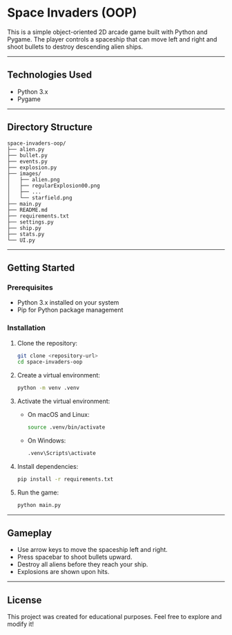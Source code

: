 # Space Invaders (OOP)

This is a simple object-oriented 2D arcade game built with Python and Pygame. The player controls a spaceship that can move left and right and shoot bullets to destroy descending alien ships.

---

## Technologies Used

- Python 3.x
- Pygame

---

## Directory Structure

```
space-invaders-oop/
├── alien.py
├── bullet.py
├── events.py
├── explosion.py
├── images/
│   ├── alien.png
│   ├── regularExplosion00.png
│   ├── ...
│   └── starfield.png
├── main.py
├── README.md
├── requirements.txt
├── settings.py
├── ship.py
├── stats.py
└── UI.py
```

---

## Getting Started

### Prerequisites

- Python 3.x installed on your system
- Pip for Python package management

### Installation

1. Clone the repository:

   ```bash
   git clone <repository-url>
   cd space-invaders-oop
   ```

2. Create a virtual environment:

   ```bash
   python -m venv .venv
   ```

3. Activate the virtual environment:

   - On macOS and Linux:

     ```bash
     source .venv/bin/activate
     ```

   - On Windows:

     ```bash
     .venv\Scripts\activate
     ```

4. Install dependencies:

   ```bash
   pip install -r requirements.txt
   ```

5. Run the game:

   ```bash
   python main.py
   ```

---

## Gameplay

- Use arrow keys to move the spaceship left and right.
- Press spacebar to shoot bullets upward.
- Destroy all aliens before they reach your ship.
- Explosions are shown upon hits.

---

## License

This project was created for educational purposes. Feel free to explore and modify it!
